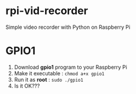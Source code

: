 # rpi-vid-recorder
Simple video recorder with Python on Raspberry Pi

# GPIO1
1. Download **gpio1** program to your Raspberry Pi
2. Make it executable : `chmod a+x gpio1`
3. Run it as **root** : `sudo ./gpio1`
4. Is it OK???
